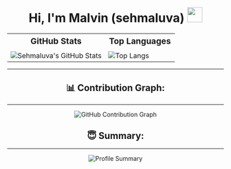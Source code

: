 <h1 align="center">Hi, I'm Malvin (sehmaluva) <img src="https://media.giphy.com/media/hvRJCLFzcasrR4ia7z/giphy.gif" width="35px"></h1>

<div align="center">

<table border="0">
  <tr>
    <th style="font-size: 1.2em; padding-bottom: 10px;">GitHub Stats </th>
    <th style="font-size: 1.2em; padding-bottom: 10px;">Top Languages </th>
  </tr>
  <tr>
    <!-- GitHub Stats -->
    <td>
      <img src="https://github-readme-stats.vercel.app/api?username=sehmaluva&show_icons=true&theme=algolia" alt="Sehmaluva's GitHub Stats">
    </td>
    <!-- Top Languages -->
    <td>
      <img src="https://github-readme-stats.vercel.app/api/top-langs/?username=sehmaluva&layout=compact&theme=algolia" alt="Top Langs">
    </td>
  </tr>
</table>


----
## 📊 Contribution Graph:
----
![GitHub Contribution Graph](https://github-readme-activity-graph.vercel.app/graph?username=sehmaluva&theme=cobalt)

## 😇 Summary:
----
![Profile Summary](https://github-profile-summary-cards.vercel.app/api/cards/profile-details?username=sehmaluva&theme=algolia)

</div>

<!---
sehmaluva/sehmaluva is a ✨ special ✨ repository because its `README.md` (this file) appears on your GitHub profile.
You can click the Preview link to take a look at your changes.
--->
